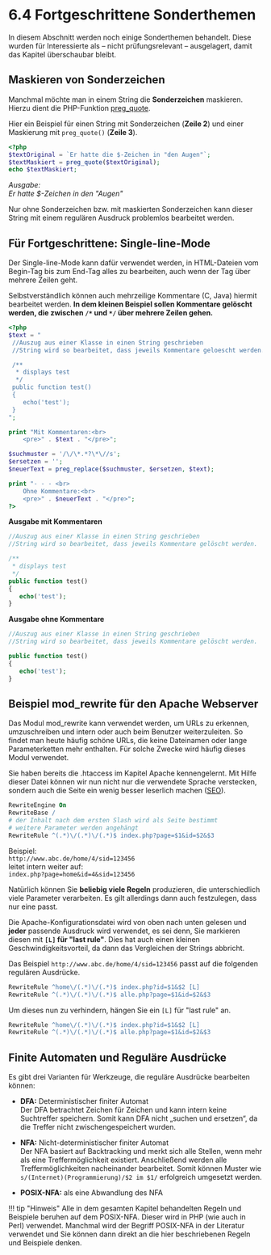 # 6.4 Fortgeschrittene Sonderthemen

In diesem Abschnitt werden noch einige Sonderthemen behandelt. Diese wurden für Interessierte als – nicht prüfungsrelevant – ausgelagert, damit das Kapitel überschaubar bleibt. 

## Maskieren von Sonderzeichen

Manchmal möchte man in einem String die **Sonderzeichen** maskieren. Hierzu dient die PHP-Funktion [preg_quote](http://php.net/manual/en/function.preg-quote.php).

Hier ein Beispiel für einen String mit Sonderzeichen (**Zeile 2**) und einer Maskierung mit `preg_quote()` (**Zeile 3**).
```php linenums="1"
<?php
$textOriginal = `Er hatte die $-Zeichen in "den Augen"`;
$textMaskiert = preg_quote($textOriginal);
echo $textMaskiert;
```
*Ausgabe:<br>*
*Er hatte \$-Zeichen in den \"Augen\"*


Nur ohne Sonderzeichen bzw. mit maskierten Sonderzeichen kann dieser String mit einem regulären Ausdruck problemlos bearbeitet werden.


## Für Fortgeschrittene: Single-line-Mode

Der Single-line-Mode kann dafür verwendet werden, in HTML-Dateien vom Begin-Tag bis zum End-Tag alles zu bearbeiten, auch wenn der Tag über mehrere Zeilen geht.

Selbstverständlich können auch mehrzeilige Kommentare (C, Java) hiermit bearbeitet werden. **In dem kleinen Beispiel sollen Kommentare gelöscht werden, die zwischen  `/*` und  `*/` über mehrere Zeilen gehen.**

```php linenums="1"
<?php
$text = "
 //Auszug aus einer Klasse in einen String geschrieben
 //String wird so bearbeitet, dass jeweils Kommentare geloescht werden.

 /**
  * displays test
  */
 public function test()
 {
    echo('test');
 }
";

print "Mit Kommentaren:<br>
    <pre>" . $text . "</pre>";

$suchmuster = '/\/\*.*?\*\//s';
$ersetzen = '';
$neuerText = preg_replace($suchmuster, $ersetzen, $text);

print "- - - <br>
    Ohne Kommentare:<br>
    <pre>" . $neuerText . "</pre>";
?>
```


**Ausgabe mit Kommentaren**
```php linenums="1"
//Auszug aus einer Klasse in einen String geschrieben
//String wird so bearbeitet, dass jeweils Kommentare gelöscht werden.

/**
 * displays test
 */
public function test()
{
   echo('test');
}
```

**Ausgabe ohne Kommentare**
```php linenums="1"
//Auszug aus einer Klasse in einen String geschrieben
//String wird so bearbeitet, dass jeweils Kommentare gelöscht werden.

public function test()
{
   echo('test');
}
```

## Beispiel mod_rewrite für den Apache Webserver

Das Modul mod_rewrite kann verwendet werden, um URLs zu erkennen, umzuschreiben und intern oder auch beim Benutzer weiterzuleiten. So findet man heute häufig schöne URLs, die keine Dateinamen oder lange Parameterketten mehr enthalten. Für solche Zwecke wird häufig dieses Modul verwendet.

Sie haben bereits die .htaccess im Kapitel Apache kennengelernt. Mit Hilfe dieser Datei können wir nun nicht nur die verwendete Sprache verstecken, sondern auch die Seite ein wenig besser leserlich machen ([SEO](https://de.wikipedia.org/wiki/Suchmaschinenoptimierung)).

```apache
RewriteEngine On
RewriteBase /
# der Inhalt nach dem ersten Slash wird als Seite bestimmt
# weitere Parameter werden angehängt
RewriteRule ^(.*)\/(.*)\/(.*)$ index.php?page=$1&id=$2&$3
```

Beispiel:<br>
`http://www.abc.de/home/4/sid=123456`<br> 
leitet intern weiter auf:<br>
`index.php?page=home&id=4&sid=123456`


Natürlich können Sie **beliebig viele Regeln** produzieren, die unterschiedlich viele Parameter verarbeiten. Es gilt allerdings dann auch festzulegen, dass nur eine passt.

Die Apache-Konfigurationsdatei wird von oben nach unten gelesen und **jeder** passende Ausdruck wird verwendet, es sei denn, Sie markieren diesen mit **`[L]` für "last rule"**. Dies hat auch einen kleinen Geschwindigkeitsvorteil, da dann das Vergleichen der Strings abbricht.

Das Beispiel `http://www.abc.de/home/4/sid=123456` passt auf die folgenden regulären Ausdrücke.

```apache
RewriteRule ^home\/(.*)\/(.*)$ index.php?id=$1&$2 [L]
RewriteRule ^(.*)\/(.*)\/(.*)$ alle.php?page=$1&id=$2&$3
```

Um dieses nun zu verhindern, hängen Sie ein `[L]` für "last rule" an.

```apache
RewriteRule ^home\/(.*)\/(.*)$ index.php?id=$1&$2 [L]
RewriteRule ^(.*)\/(.*)\/(.*)$ alle.php?page=$1&id=$2&$3
```

## Finite Automaten und Reguläre Ausdrücke

Es gibt drei Varianten für Werkzeuge, die reguläre Ausdrücke bearbeiten können:

- **DFA:** Deterministischer finiter Automat  
  Der DFA betrachtet Zeichen für Zeichen und kann intern keine Suchtreffer speichern. Somit kann DFA nicht „suchen und ersetzen“, da die Treffer nicht zwischengespeichert wurden.

- **NFA:** Nicht-deterministischer finiter Automat  
  Der NFA basiert auf Backtracking und merkt sich alle Stellen, wenn mehr als eine Treffermöglichkeit existiert. Anschließend werden alle Treffermöglichkeiten nacheinander bearbeitet. Somit können Muster wie `s/(Internet)(Programmierung)/$2 im $1/` erfolgreich umgesetzt werden.

- **POSIX-NFA:** als eine Abwandlung des NFA

!!! tip "Hinweis"
    Alle in dem gesamten Kapitel behandelten Regeln und Beispiele beruhen auf dem POSIX-NFA. Dieser wird in PHP (wie auch in Perl) verwendet. Manchmal wird der Begriff POSIX-NFA in der Literatur verwendet und Sie können dann direkt an die hier beschriebenen Regeln und Beispiele denken.

